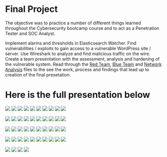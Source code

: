 # Final Project

The objective was to practice a number of different things learned throughout the Cybersecurity bootcamp course and to act as a Penetration Tester and SOC Analyst.

Implement alarms and thresholds in Elasticsearch Watcher.
Find vulnerabilities / exploits to gain access to a vulnerable WordPress site / server.
Use Wireshark to analyze and find malicious traffic on the wire.
Create a team presentation with the assessment, analysis and hardening of the vulnerable system.
Read through the [Red Team](https://github.com/s23rcan/Final-Project/blob/main/Offensive%20Presentation%20of%20Final%20Project.pdf), [Blue Team](https://github.com/s23rcan/Final-Project/blob/main/Defensive%20Presentation%20of%20Final%20Project.pdf) and [Network Analysis](https://github.com/s23rcan/Final-Project/blob/main/Network%20Presentation%20of%20Final%20Project.pdf) files to the see the work, process and findings that lead up to creation of the final presetation.

# Here is the full presentation below






![](https://github.com/s23rcan/Final-Project/blob/main/Images/Final_Project_Slide_001.png)
![](https://github.com/s23rcan/Final-Project/blob/main/Images/Final_Project_Slide_002.png)
![](https://github.com/s23rcan/Final-Project/blob/main/Images/Final_Project_Slide_003.png)
![](https://github.com/s23rcan/Final-Project/blob/main/Images/Final_Project_Slide_004.png)
![](https://github.com/s23rcan/Final-Project/blob/main/Images/Final_Project_Slide_005.png)
![](https://github.com/s23rcan/Final-Project/blob/main/Images/Final_Project_Slide_006.png)
![](https://github.com/s23rcan/Final-Project/blob/main/Images/Final_Project_Slide_007.png)
![](https://github.com/s23rcan/Final-Project/blob/main/Images/Final_Project_Slide_008.png)
![](https://github.com/s23rcan/Final-Project/blob/main/Images/Final_Project_Slide_009.png)
![](https://github.com/s23rcan/Final-Project/blob/main/Images/Final_Project_Slide_010.png)

![](https://github.com/s23rcan/Final-Project/blob/main/Images/Final_Project_Slide_011.png)
![](https://github.com/s23rcan/Final-Project/blob/main/Images/Final_Project_Slide_012.png)
![](https://github.com/s23rcan/Final-Project/blob/main/Images/Final_Project_Slide_013.png)
![](https://github.com/s23rcan/Final-Project/blob/main/Images/Final_Project_Slide_014.png)
![](https://github.com/s23rcan/Final-Project/blob/main/Images/Final_Project_Slide_015.png)
![](https://github.com/s23rcan/Final-Project/blob/main/Images/Final_Project_Slide_016.png)
![](https://github.com/s23rcan/Final-Project/blob/main/Images/Final_Project_Slide_017.png)
![](https://github.com/s23rcan/Final-Project/blob/main/Images/Final_Project_Slide_018.png)
![](https://github.com/s23rcan/Final-Project/blob/main/Images/Final_Project_Slide_019.png)
![](https://github.com/s23rcan/Final-Project/blob/main/Images/Final_Project_Slide_020.png)

![](https://github.com/s23rcan/Final-Project/blob/main/Images/Final_Project_Slide_021.png)
![](https://github.com/s23rcan/Final-Project/blob/main/Images/Final_Project_Slide_022.png)
![](https://github.com/s23rcan/Final-Project/blob/main/Images/Final_Project_Slide_023.png)
![](https://github.com/s23rcan/Final-Project/blob/main/Images/Final_Project_Slide_024.png)
![](https://github.com/s23rcan/Final-Project/blob/main/Images/Final_Project_Slide_025.png)
![](https://github.com/s23rcan/Final-Project/blob/main/Images/Final_Project_Slide_026.png)
![](https://github.com/s23rcan/Final-Project/blob/main/Images/Final_Project_Slide_027.png)
![](https://github.com/s23rcan/Final-Project/blob/main/Images/Final_Project_Slide_028.png)
![](https://github.com/s23rcan/Final-Project/blob/main/Images/Final_Project_Slide_029.png)
![](https://github.com/s23rcan/Final-Project/blob/main/Images/Final_Project_Slide_030.png)

![](https://github.com/s23rcan/Final-Project/blob/main/Images/Final_Project_Slide_031.png)
![](https://github.com/s23rcan/Final-Project/blob/main/Images/Final_Project_Slide_032.png)
![](https://github.com/s23rcan/Final-Project/blob/main/Images/Final_Project_Slide_033.png)
![](https://github.com/s23rcan/Final-Project/blob/main/Images/Final_Project_Slide_034.png)
![](https://github.com/s23rcan/Final-Project/blob/main/Images/Final_Project_Slide_035.png)
![](https://github.com/s23rcan/Final-Project/blob/main/Images/Final_Project_Slide_036.png)
![](https://github.com/s23rcan/Final-Project/blob/main/Images/Final_Project_Slide_037.png)
![](https://github.com/s23rcan/Final-Project/blob/main/Images/Final_Project_Slide_038.png)
![](https://github.com/s23rcan/Final-Project/blob/main/Images/Final_Project_Slide_039.png)
![](https://github.com/s23rcan/Final-Project/blob/main/Images/Final_Project_Slide_040.png)

![](https://github.com/s23rcan/Final-Project/blob/main/Images/Final_Project_Slide_041.png)
![](https://github.com/s23rcan/Final-Project/blob/main/Images/Final_Project_Slide_042.png)
![](https://github.com/s23rcan/Final-Project/blob/main/Images/Final_Project_Slide_043.png)
![](https://github.com/s23rcan/Final-Project/blob/main/Images/Final_Project_Slide_044.png)
